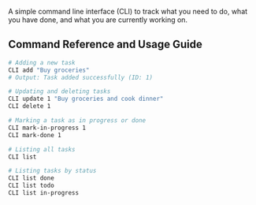 A simple command line interface (CLI) to track what you need to do, what you have done, and what you are currently working on.
## Command Reference and Usage Guide
```bash
# Adding a new task
CLI add "Buy groceries"
# Output: Task added successfully (ID: 1)

# Updating and deleting tasks
CLI update 1 "Buy groceries and cook dinner"
CLI delete 1

# Marking a task as in progress or done
CLI mark-in-progress 1
CLI mark-done 1

# Listing all tasks
CLI list

# Listing tasks by status
CLI list done
CLI list todo
CLI list in-progress
```
